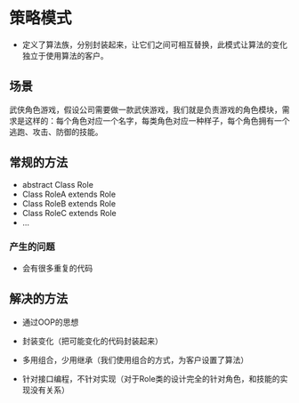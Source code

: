 # 策略模式
- 定义了算法族，分别封装起来，让它们之间可相互替换，此模式让算法的变化独立于使用算法的客户。

## 场景
武侠角色游戏，假设公司需要做一款武侠游戏，我们就是负责游戏的角色模块，需求是这样的：每个角色对应一个名字，每类角色对应一种样子，每个角色拥有一个逃跑、攻击、防御的技能。

## 常规的方法
- abstract Class Role
- Class RoleA extends Role
- Class RoleB extends Role
- Class RoleC extends Role
- ...

### 产生的问题
- 会有很多重复的代码

## 解决的方法

- 通过OOP的思想

- 封装变化（把可能变化的代码封装起来）

- 多用组合，少用继承（我们使用组合的方式，为客户设置了算法）

- 针对接口编程，不针对实现（对于Role类的设计完全的针对角色，和技能的实现没有关系）

